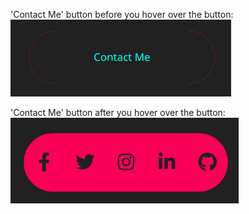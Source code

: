 'Contact Me' button before you hover over the button:
![](Readme_images/buttonBefHov.png)

'Contact Me' button after you hover over the button:
![](Readme_images/buttonAftHov.png)
